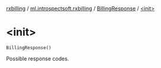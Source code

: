 [rxbilling](../../index.md) / [ml.introspectsoft.rxbilling](../index.md) / [BillingResponse](index.md) / [&lt;init&gt;](./-init-.md)

# &lt;init&gt;

`BillingResponse()`

Possible response codes.

